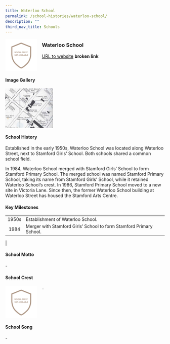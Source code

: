 ```yaml
---
title: Waterloo School
permalink: /school-histories/waterloo-school/
description: ""
third_nav_title: Schools
---
```

<img src="/images/waterloosch1.png" style="width:20%;margin-right:15px;" align = "left">

### **Waterloo School**
[URL to website](https://academyofsingaporeteachers.moe.edu.sg/moehc/school-histories/school/-) **broken link**

<br clear="left">

#### **Image Gallery**

<p><a href="https://staging.d1yxymztqoj7qn.amplifyapp.com/images/waterloosch2.jpg">  
<img src="/images/waterloosch2.jpg" style="width:30%;margin-right:15px;" align = "left">
</a></p>

<br clear="left">

#### **School History**
Established in the early 1950s, Waterloo School was located along Waterloo Street, next to Stamford Girls’ School. Both schools shared a common school field.

In 1984, Waterloo School merged with Stamford Girls’ School to form Stamford Primary School. The merged school was named Stamford Primary School, taking its name from Stamford Girls’ School, while it retained Waterloo School’s crest. In 1986, Stamford Primary School moved to a new site in Victoria Lane. Since then, the former Waterloo School building at Waterloo Street has housed the Stamford Arts Centre.

#### **Key Milestones**

|  |  |
|:---:|---|
| 1950s | Establishment of Waterloo School. |
| 1984 | Merger with Stamford Girls’ School to form Stamford Primary School. |
|

#### **School Motto**
\-

#### **School Crest**
<img src="/images/waterloosch1.png" style="width:20%;margin-right:15px;" align = "left">

\-

<br clear="left">

#### **School Song**
\-